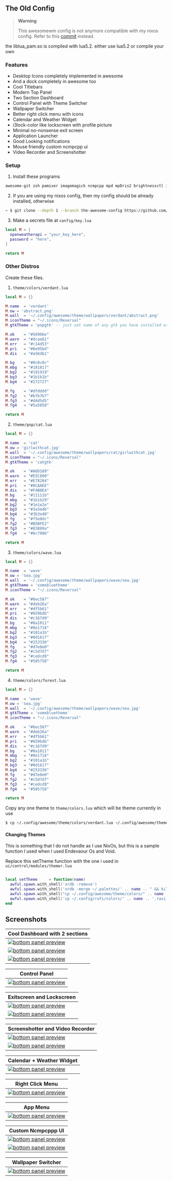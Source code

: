 ## The Old Config 

> **Warning**
>
> This awesomewm config is not anymore compatible with my nixos config. Refer to this [commit](https://github.com/chadcat7/crystal/tree/211e76b02159daf1da581ff91db62eb537b35249) instead.

the liblua_pam.so is compiled with lua5.2. either use lua5.2 or compile your own


### Features
+ Desktop Icons completely implemented in awesome
+ And a dock completely in awesome too
+ Cool Titlebars
+ Modern Top Panel
+ Two Section Dashboard
+ Control Panel with Theme Switcher
+ Wallpaper Switcher
+ Better right click menu with icons
+ Calendar and Weather Widget
+ i3lock-color like lockscreen with profile picture
+ Minimal no-nonsense exit screen
+ Application Launcher
+ Good Looking notifications
+ Mouse friendly custom ncmpcpp ui
+ Video Recorder and Screenshotter

### Setup

1. Install these programs
```txt
awesome-git zsh pamixer imagemagick ncmpcpp mpd mpDris2 brightnessctl inotifywait uptime brillo networkmanager bluetoothctl picom
```

2. If you are using my nixos config, then my config should be already installed, otherwise
```bash
~ $ git clone --depth 1 --branch the-awesome-config https://github.com/chadcat5207/fuyu ~/.config/awesome
```

3. Make a secrets file at `config/key.lua`
```lua
local M = {
  openweatherapi = "your_key_here",
  password = "here",
}

return M
```

### Other Distros

Create these files.
1. `theme/colors/verdant.lua`

```lua
local M = {}

M.name  = 'verdant'
M.ow = 'abstract.png'
M.wall  = '~/.config/awesome/theme/wallpapers/verdant/abstract.png'
M.iconTheme = "~/.icons/Reversal"
M.gtkTheme = 'popgtk' -- just set name of any gtk you have installed or make one for this theme

M.ok    = "#56966e"
M.warn  = "#dcae61"
M.err   = "#c14d53"
M.pri   = "#6e95bd"
M.dis   = "#a56db1"

M.bg    = "#0c0c0c"
M.mbg   = "#181817"
M.bg2   = "#191919"
M.bg3   = "#1b1b1b"
M.bg4   = "#272727"

M.fg    = "#dfdddd"
M.fg2   = "#b7b7b7"
M.fg3   = "#d4d5d5"
M.fg4   = "#5a5858"

return M
```

2. `theme/pop/cat.lua`
```lua
local M = {}

M.name  = 'cat'
M.ow = 'girlwithcat.jpg'
M.wall  = '~/.config/awesome/theme/wallpapers/cat/girlwithcat.jpg'
M.iconTheme = "~/.icons/Reversal"
M.gtkTheme = 'catgtk'

M.ok    = "#A6D189"
M.warn  = "#E5C890"
M.err   = "#E78284"
M.pri   = "#8CAAEE"
M.dis   = "#F4B8E4"
M.bg    = "#11111b"
M.mbg   = "#1b1b29"
M.bg2   = "#1e1e2e"
M.bg3   = "#3a3e4b"
M.bg4   = "#3b3e48"
M.fg    = "#f5e0dc"
M.fg2   = "#B5BFE2"
M.fg3   = "#83889a"
M.fg4   = "#6c7086"

return M
```

3. `theme/colors/wave.lua`
```lua
local M = {}

M.name  = 'wave'
M.ow = 'sea.jpg'
M.wall  = '~/.config/awesome/theme/wallpapers/wave/sea.jpg'
M.gtkTheme = 'somebluetheme'
M.iconTheme = "~/.icons/Reversal"

M.ok    = "#6ec587"
M.warn  = "#deb26a"
M.err   = "#df5b61"
M.pri   = "#659bdb"
M.dis   = "#c167d9"
M.bg    = "#0a1011"
M.mbg   = "#0e1718"
M.bg2   = "#101a1b"
M.bg3   = "#0d1617"
M.bg4   = "#253336"
M.fg    = "#d7e0e0"
M.fg2   = "#c5d7d7"
M.fg3   = "#cedcd9"
M.fg4   = "#505758"

return M
```

4. `theme/colors/forest.lua`
```lua
local M = {}

M.name  = 'wave'
M.ow = 'sea.jpg'
M.wall  = '~/.config/awesome/theme/wallpapers/wave/sea.jpg'
M.gtkTheme = 'somebluetheme'
M.iconTheme = "~/.icons/Reversal"

M.ok    = "#6ec587"
M.warn  = "#deb26a"
M.err   = "#df5b61"
M.pri   = "#659bdb"
M.dis   = "#c167d9"
M.bg    = "#0a1011"
M.mbg   = "#0e1718"
M.bg2   = "#101a1b"
M.bg3   = "#0d1617"
M.bg4   = "#253336"
M.fg    = "#d7e0e0"
M.fg2   = "#c5d7d7"
M.fg3   = "#cedcd9"
M.fg4   = "#505758"

return M
```
Copy any one theme to `theme/colors.lua` which will be theme currently in use
```bash
$ cp ~/.config/awesome/theme/colors/verdant.lua ~/.config/awesome/theme/colors.lua
```

#### Changing Themes
This is something that I do not handle as I use NixOs, but this is a sample function I used when I used Endevaour Os and Void.

Replace this setTheme function with the one i used in `ui/control/modules/themer.lua`
```lua

local setTheme     = function(name)
  awful.spawn.with_shell('xrdb -remove')
  awful.spawn.with_shell('xrdb -merge ~/.palettes/' .. name .. " && kill -USR1 $(pidof st)")
  awful.spawn.with_shell("cp ~/.config/awesome/theme/colors/" .. name .. ".lua ~/.config/awesome/theme/colors.lua")
  awful.spawn.with_shell('cp ~/.config/rofi/colors/' .. name .. '.rasi ~/.config/rofi/colors.rasi')
end

```

## Screenshots
| <b>Cool Dashboard with 2 sections</b>                                                                              |
| ------------------------------------------------------------------------------------------------------------------ |
| <a href="#--------"><img src="https://raw.githubusercontent.com/chadcat7/crystal/bloatedwm/.github/screenshots/02.png" alt="bottom panel preview"></a>|
| <a href="#--------"><img src="https://raw.githubusercontent.com/chadcat7/crystal/bloatedwm/.github/screenshots/06.png" alt="bottom panel preview"></a>|
| <a href="#--------"><img src="https://raw.githubusercontent.com/chadcat7/crystal/bloatedwm/.github/screenshots/10.png" alt="bottom panel preview"></a>|

| <b>Control Panel</b>                                                                                               |
| ------------------------------------------------------------------------------------------------------------------ |
| <a href="#--------"><img src="https://raw.githubusercontent.com/chadcat7/crystal/bloatedwm/.github/screenshots/05.png" alt="bottom panel preview"></a>|

| <b>Exitscreen and Lockscreen</b>                                                                                   |
| ------------------------------------------------------------------------------------------------------------------ |
| <a href="#--------"><img src="https://raw.githubusercontent.com/chadcat7/crystal/bloatedwm/.github/screenshots/04.png" alt="bottom panel preview"></a>|
| <a href="#--------"><img src="https://raw.githubusercontent.com/chadcat7/crystal/bloatedwm/.github/screenshots/11.png" alt="bottom panel preview"></a>|

| <b>Screenshotter and Video Recorder</b>                                                                            |
| ------------------------------------------------------------------------------------------------------------------ |
| <a href="#--------"><img src="https://raw.githubusercontent.com/chadcat7/crystal/bloatedwm/.github/screenshots/07.png" alt="bottom panel preview"></a>|
| <a href="#--------"><img src="https://raw.githubusercontent.com/chadcat7/crystal/bloatedwm/.github/screenshots/14.png" alt="bottom panel preview"></a>|


| <b>Calendar + Weather Widget</b>                                                                                   |
| ------------------------------------------------------------------------------------------------------------------ |
| <a href="#--------"><img src="https://raw.githubusercontent.com/chadcat7/crystal/bloatedwm/.github/screenshots/03.png" alt="bottom panel preview"></a>|


| <b>Right Click Menu</b>                                                                                            |
| ------------------------------------------------------------------------------------------------------------------ |
| <a href="#--------"><img src="https://raw.githubusercontent.com/chadcat7/crystal/bloatedwm/.github/screenshots/01.png" alt="bottom panel preview"></a>|

| <b>App Menu</b>                                                                                                    |
| ------------------------------------------------------------------------------------------------------------------ |
| <a href="#--------"><img src="https://raw.githubusercontent.com/chadcat7/crystal/bloatedwm/.github/screenshots/08.png" alt="bottom panel preview"></a>|

| <b>Custom Ncmpcppp UI</b>                                                                                          |
| ------------------------------------------------------------------------------------------------------------------ |
| <a href="#--------"><img src="https://raw.githubusercontent.com/chadcat7/crystal/bloatedwm/.github/screenshots/09.png" alt="bottom panel preview"></a>|
| <a href="#--------"><img src="https://raw.githubusercontent.com/chadcat7/crystal/bloatedwm/.github/screenshots/13.png" alt="bottom panel preview"></a>|


| <b>Wallpaper Switcher</b>                                                                                          |
| ------------------------------------------------------------------------------------------------------------------ |
| <a href="#--------"><img src="https://raw.githubusercontent.com/chadcat7/crystal/bloatedwm/.github/screenshots/12.png" alt="bottom panel preview"></a>|

